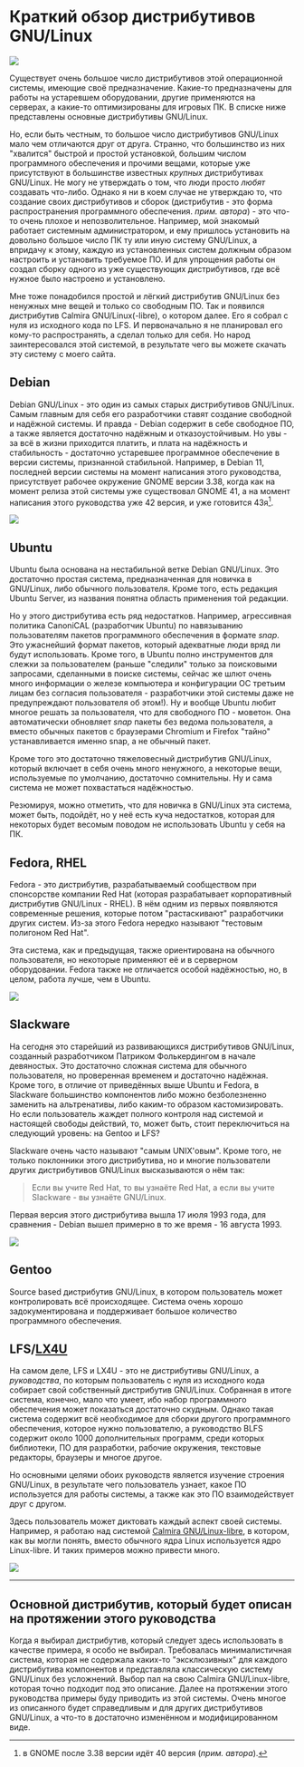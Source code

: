 # Краткий обзор дистрибутивов GNU/Linux

![](pic/system.png)

Существует очень большое число дистрибутивов этой операционной системы, имеющие
своё предназначение. Какие-то предназначены для работы на устаревшем
оборудовании, другие применяются на серверах, а какие-то оптимизированы для
игровых ПК. В списке ниже представлены основные дистрибутивы GNU/Linux.

Но, если быть честным, то большое число дистрибутивов GNU/Linux мало чем
отличаются друг от друга. Странно, что большинство из них "хвалится" быстрой и
простой установкой, большим числом программного обеспечения и прочими вещами,
которые уже присутствуют в большинстве известных *крупных* дистрибутивах
GNU/Linux. Не могу не утверждать о том, что люди просто *любят* создавать
что-либо. Однако я ни в коем случае не утверждаю то, что создание своих
дистрибутивов и сборок (дистрибутив - это форма распространения программного
обеспечения. *прим. автора*) - это что-то очень плохое и непозволительное.
Например, мой знакомый работает системным администратором, и ему пришлось
установить на довольно большое число ПК ту или иную систему GNU/Linux, а
впридачу к этому, каждую из установленных систем должным образом настроить и
установить требуемое ПО. И для упрощения работы он создал сборку одного из уже
существующих дистрибутивов, где всё нужное было настроено и установлено.

Мне тоже понадобился простой и лёгкий дистрибутив GNU/Linux без ненужных мне
вещей и только со свободным ПО. Так и появился дистрибутив Calmira
GNU/Linux(-libre), о котором далее. Его я собрал с нуля из исходного кода по
LFS. И первоначально я не планировал его кому-то распространять, а сделал только
для себя. Но народ заинтересовался этой системой, в результате чего вы можете
скачать эту систему с моего сайта.

## Debian

Debian GNU/Linux - это один из самых старых дистрибутивов GNU/Linux. Самым
главным для себя его разработчики ставят создание свободной и надёжной системы.
И правда - Debian содержит в себе свободное ПО, а также является достаточно
надёжным и отказоустойчивым. Но увы - за всё в жизни приходится платить, и плата
на надёжность и стабильность - достаточно устаревшее программное обеспечение в
версии системы, признанной стабильной. Например, в Debian 11, последней версии
системы на момент написания этого руководства, присутствует рабочее окружение
GNOME версии 3.38, когда как на момент релиза этой системы уже существовал GNOME
41, а на момент написания этого руководства уже 42 версия, и уже готовится
43я[^1].

![](pic/debian.png)

## Ubuntu

Ubuntu была основана на нестабильной ветке Debian GNU/Linux. Это достаточно
простая система, предназначенная для новичка в GNU/Linux, либо обычного
пользователя. Кроме того, есть редакция Ubuntu Server, из названия понятна
область применения той редакции.

Но у этого дистрибутива есть ряд недостатков. Например, агрессивная политика
CanoniCAL (разработчик Ubuntu) по навязыванию пользователям пакетов программного
обеспечения в формате *snap*. Это ужаснейший формат пакетов, который адекватные
люди вряд ли будут использовать. Кроме того, в Ubuntu полно инструментов для
слежки за пользователем (раньше "следили" только за поисковыми запросами,
сделанными в поиске системы, сейчас же шлют очень много информации о железе
компьютера и конфигурации ОС третьим лицам без согласия пользователя -
разработчики этой системы даже не предупреждают пользователя об этом!). Ну и
вообще Ubuntu любит многое решать за пользователя, что для свободного ПО -
моветон. Она автоматически обновляет *snap* пакеты без ведома пользователя, а
вместо обычных пакетов с браузерами Chromium и Firefox "тайно" устанавливается
именно snap, а не обычный пакет.

Кроме того это достаточно тяжеловесный дистрибутив GNU/Linux, который включает в
себя очень много ненужного, а некоторые вещи, используемые по умолчанию,
достаточно сомнительны. Ну и сама система не может похвастаться надёжностью.

Резюмируя, можно отметить, что для новичка в GNU/Linux эта система, может быть,
подойдёт, но у неё есть куча недостатков, которая для некоторых будет весомым
поводом не использовать Ubuntu у себя на ПК.

## Fedora, RHEL

Fedora - это дистрибутив, разрабатываемый сообществом при спонсорстве компании
Red Hat (которая разрабатывает корпоративный дистрибутив GNU/Linux - RHEL). В
нём одним из первых появляются современные решения, которые потом "растаскивают"
разработчики других систем. Из-за этого Fedora нередко называют "тестовым
полигоном Red Hat".

Эта система, как и предыдущая, также ориентирована на обычного пользователя, но
некоторые применяют её и в серверном оборудовании. Fedora также не отличается
особой надёжностью, но, в целом, работа лучше, чем в Ubuntu.

![](pic/fedora.png)

## Slackware

На сегодня это старейший из развивающихся дистрибутивов GNU/Linux, созданный
разработчиком Патриком Фолькердингом в начале девяностых. Это достаточно сложная
система для обычного пользователя, но проверенная временем и достаточно
надёжная. Кроме того, в отличие от приведённых выше Ubuntu и Fedora, в Slackware
большинство компонентов либо можно безболезненно заменить на альтренативы, либо
каким-то образом кастомизировать. Но если пользователь жаждет полного контроля
над системой и настоящей свободы действий, то, может быть, стоит переключиться
на следующий уровень: на Gentoo и LFS?

Slackware очень часто называют "самым UNIX'овым". Кроме того, не только
поклонники этого дистрибутива, но и многие пользователи других дистрибутивов
GNU/Linux высказываются о нём так:

> Если вы учите Red Hat, то вы узнаёте Red Hat, а если вы учите Slackware - вы
> узнаёте GNU/Linux.

Первая версия этого дистрибутива вышла 17 июля 1993 года, для сравнения - Debian
вышел примерно в то же время - 16 августа 1993.

![](pic/slackware.png)

## Gentoo

Source based дистрибутив GNU/Linux, в котором пользователь может контролировать
всё происходящее. Система очень хорошо задокументирована и поддерживает большое
количество программного обеспечения.

## LFS/[LX4U](https://lx4u.ru)

На самом деле, LFS и LX4U - это не дистрибутивы GNU/Linux, а *руководства*, по
которым пользователь с нуля из исходного кода собирает свой собственный
дистрибутив GNU/Linux. Собранная в итоге система, конечно, мало что умеет, ибо
набор программного обеспечения может показаться достаточно скудным. Однако такая
система содержит всё необходимое для сборки другого программного обеспечения,
которое нужно пользователю, а руководство BLFS содержит около 1000
дополнительных программ, среди которых библиотеки, ПО для разработки, рабочие
окружения, текстовые редакторы, браузеры и многое другое.

Но основными целями обоих руководств является изучение строения GNU/Linux, в
результате чего пользователь узнает, какое ПО используется для работы системы, а
также как это ПО взаимодействует друг с другом.

Здесь пользователь может диктовать каждый аспект своей системы. Например, я
работаю над системой [Calmira GNU/Linux-libre](https://github.com/CalmiraLinux),
в котором, как вы могли понять, вместо обычного ядра Linux используется ядро
Linux-libre. И таких примеров можно привести много.

![](pic/calmira.png)

---

## Основной дистрибутив, который будет описан на протяжении этого руководства

Когда я выбирал дистрибутив, который следует здесь использовать в качестве
примера, я особо не выбирал. Требовалась минималистичная система, которая не
содержала каких-то "эксклюзивных" для каждого дистрибутива компонентов и
представляла классическую систему GNU/Linux без усложнений. Выбор пал на свою
Calmira GNU/Linux-libre, которая точно подходит под это описание. Далее на
протяжении этого руководства примеры буду приводить из этой системы. Очень
многое из описанного будет справедливым и для других дистрибутивов GNU/Linux, а
что-то в достаточно изменённом и модифицированном виде.

[^1]: в GNOME после 3.38 версии идёт 40 версия (*прим. автора*).
